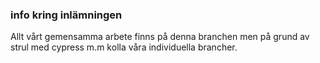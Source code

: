 ### info kring inlämningen
Allt vårt gemensamma arbete finns på denna branchen men på grund av strul med cypress m.m kolla våra individuella brancher.